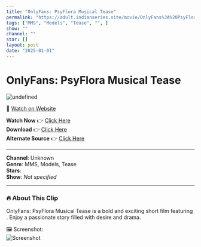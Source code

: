 ```yaml
---
title: "OnlyFans: PsyFlora Musical Tease"
permalink: "https://adult.indianseries.site/movie/OnlyFans%3A%20PsyFlora%20Musical%20Tease"
tags: ["MMS", "Models", "Tease", "", ]
show: ""
channel: ""
star: []
layout: post
date: "2025-01-01"
---
```


# OnlyFans: PsyFlora Musical Tease

![undefined](https://desisins.com/wp-content/uploads/2024/09/PsyFlora-Tease.jpg)

🔗 [Watch on Website](https://adult.indianseries.site/movie/OnlyFans%3A%20PsyFlora%20Musical%20Tease)

**Watch Now** 👉 [Click Here](https://adult.indianseries.site/movie/OnlyFans%3A%20PsyFlora%20Musical%20Tease)  
**Download** 👉 [Click Here](https://adult.indianseries.site/movie/OnlyFans%3A%20PsyFlora%20Musical%20Tease)  
**Alternate Source** 👉 [Click Here](https://adult.indianseries.site/movie/OnlyFans%3A%20PsyFlora%20Musical%20Tease)

---

**Channel**: Unknown  
**Genre**: MMS, Models, Tease  
**Stars**:   
**Show**: *Not specified*

---

### 🔥 About This Clip

OnlyFans: PsyFlora Musical Tease is a bold and exciting short film featuring . Enjoy a passionate story filled with desire and drama.
 
🖼️ Screenshot:  
![Screenshot](https://desisins.com/wp-content/uploads/2024/09/PsyFlora-Tease.jpg)
